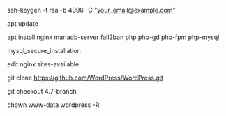 
ssh-keygen -t rsa -b 4096 -C "your_email@example.com"


apt update

apt install nginx mariadb-server fail2ban php php-gd php-fpm php-mysql

mysql_secure_installation

edit nginx sites-available





git clone https://github.com/WordPress/WordPress.git

git checkout 4.7-branch



chown www-data wordpress -R

